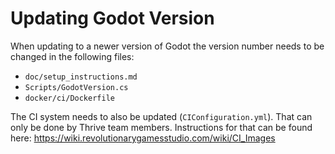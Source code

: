 Updating Godot Version
======================

When updating to a newer version of Godot the version number needs
to be changed in the following files:

- `doc/setup_instructions.md`
- `Scripts/GodotVersion.cs`
- `docker/ci/Dockerfile`

The CI system needs to also be updated (`CIConfiguration.yml`). That
can only be done by Thrive team members. Instructions for that can be 
found here: https://wiki.revolutionarygamesstudio.com/wiki/CI_Images

